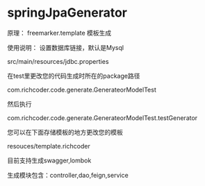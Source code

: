 # springJpaGenerator
原理：
freemarker.template 模板生成

使用说明：
设置数据库链接，默认是Mysql

src/main/resources/jdbc.properties

在test里更改您的代码生成时所在的package路径

com.richcoder.code.generate.GenerateorModelTest

然后执行

com.richcoder.code.generate.GenerateorModelTest.testGenerator

您可以在下面存储模板的地方更改您的模板

resouces/template.richcoder


目前支持生成swagger,lombok

生成模块包含：controller,dao,feign,service